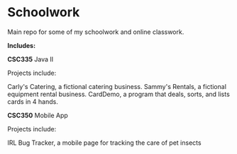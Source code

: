 # Schoolwork
Main repo for some of my schoolwork and online classwork.

**Includes:**


**CSC335**
Java II

Projects include:


Carly's Catering, a fictional catering business.
Sammy's Rentals, a fictional equipment rental business.
CardDemo, a program that deals, sorts, and lists cards in 4 hands.

**CSC350**
Mobile App

Projects include: 

IRL Bug Tracker, a mobile page for tracking the care of pet insects
